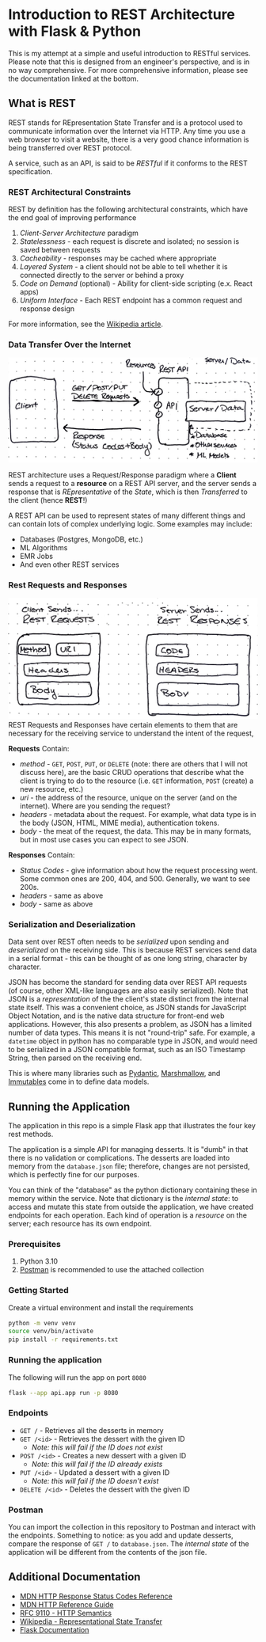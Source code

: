 # Introduction to REST Architecture with Flask & Python

This is my attempt at a simple and useful introduction to RESTful services. Please note that this is designed from an engineer's perspective, and is in no way comprehensive. For more comprehensive information, please see the documentation linked at the bottom.

## What is REST
REST stands for REpresentation State Transfer and is a protocol used to communicate information over the Internet via HTTP. Any time you use a web browser to visit a website, there is a very good chance information is being transferred over REST protocol.

A service, such as an API, is said to be *RESTful* if it conforms to the REST specification.

### REST Architectural Constraints
REST by definition has the following architectural constraints, which have the end goal of improving performance
1. *Client-Server Architecture* paradigm 
2. *Statelessness* - each request is discrete and isolated; no session is saved between requests
3. *Cacheability* - responses may be cached where appropriate
4. *Layered System* - a client should not be able to tell whether it is connected directly to the server or behind a proxy
5. *Code on Demand* (optional) - Ability for client-side scripting (e.x. React apps)
6. *Uniform Interface* - Each REST endpoint has a common request and response design

For more information, see the [Wikipedia article](https://en.wikipedia.org/wiki/Representational_state_transfer#Architectural_constraints).

### Data Transfer Over the Internet
![REST Client-Server Architecture](./assets/rest_client_server_arch.jpeg)

REST architecture uses a Request/Response paradigm where a **Client** sends a request to a **resource** on a REST API server, and the server sends a response that is *REpresentative* of the *State*, which is then *Transferred* to the client (hence **REST**!)

A REST API can be used to represent states of many different things and can contain lots of complex underlying logic. Some examples may include:
- Databases (Postgres, MongoDB, etc.)
- ML Algorithms
- EMR Jobs
- And even other REST services

### Rest Requests and Responses
![REST Request and Response Format](./assets/rest_request_response.jpeg)
REST Requests and Responses have certain elements to them that are necessary for the receiving service to understand the intent of the request,

**Requests** Contain:
- *method* - `GET`, `POST`, `PUT`, or `DELETE` (note: there are others that I will not discuss here), are the basic CRUD operations that describe what the client is trying to do to the resource (i.e. `GET` information, `POST` (create) a new resource, etc.)
- *uri* - the address of the resource, unique on the server (and on the internet). Where are you sending the request?
- *headers* - metadata about the request. For example, what data type is in the body (JSON, HTML, MIME media), authentication tokens.
- *body* - the meat of the request, the data. This may be in many formats, but in most use cases you can expect to see JSON.

**Responses** Contain:
- *Status Codes* - give information about how the request processing went. Some common ones are 200, 404, and 500. Generally, we want to see 200s.
- *headers* - same as above
- *body* - same as above

### Serialization and Deserialization
Data sent over REST often needs to be *serialized* upon sending and *deserialized* on the receiving side. This is because REST services send data in a serial format - this can be thought of as one long string, character by character.

JSON has become the standard for sending data over REST API requests (of course, other XML-like languages are also easily serialized). Note that JSON is a *representation* of the the client's state distinct from the internal state itself.  This was a convenient choice, as JSON stands for JavaScript Object Notation, and is the native data structure for front-end web applications. However, this also presents a problem, as JSON has a limited number of data types. This means it is not "round-trip" safe. For example, a `datetime` object in python has no comparable type in JSON, and would need to be serialized in a JSON compatible format, such as an ISO Timestamp String, then parsed on the receiving end.

This is where many libraries such as [Pydantic](https://github.com/pydantic/pydantic), [Marshmallow](https://marshmallow.readthedocs.io/en/stable/), and [Immutables](https://immutables.github.io) come in to define data models.

## Running the Application
The application in this repo is a simple Flask app that illustrates the four key rest methods.

The application is a simple API for managing desserts. It is "dumb" in that there is no validation or complications.
The desserts are loaded into memory from the `database.json` file; therefore, changes are not persisted, which is perfectly fine for our purposes. 

You can think of the "database" as the python dictionary containing these in memory within the service. Note that dictionary is the *internal state*: to access and mutate this state from outside the application, we have created endpoints for each operation. Each kind of operation is a *resource* on the server; each resource has its own endpoint.

### Prerequisites
1. Python 3.10
2. [Postman](https://www.postman.com) is recommended to use the attached collection

### Getting Started
Create a virtual environment and install the requirements
```bash
python -m venv venv
source venv/bin/activate
pip install -r requirements.txt
```

### Running the application
The following will run the app on port `8080`
```bash
flask --app api.app run -p 8080
```

### Endpoints
- `GET /` - Retrieves all the desserts in memory
- `GET /<id>` - Retrieves the dessert with the given ID
    - *Note: this will fail if the ID does not exist*
- `POST /<id>` - Creates a new dessert with a given ID
    - *Note: this will fail if the ID already exists*
- `PUT /<id>` - Updated a dessert with a given ID
    - *Note: this will fail if the ID doesn't exist*
- `DELETE /<id>` - Deletes the dessert with the given ID

### Postman
You can import the collection in this repository to Postman and interact with the endpoints. Something to notice: as you add and update desserts, compare the response of `GET /` to `database.json`. The *internal state* of the application will be different from the contents of the json file.

## Additional Documentation
- [MDN HTTP Response Status Codes Reference](https://developer.mozilla.org/en-US/docs/Web/HTTP/Status)
- [MDN HTTP Reference Guide](https://developer.mozilla.org/en-US/docs/Web/HTTP)
- [RFC 9110 - HTTP Semantics](https://httpwg.org/specs/rfc9110.html#REST)
- [Wikipedia - Representational State Transfer](https://en.wikipedia.org/wiki/Representational_state_transfer#Architectural_constraints)
- [Flask Documentation](https://flask.palletsprojects.com/en/2.3.x/)
